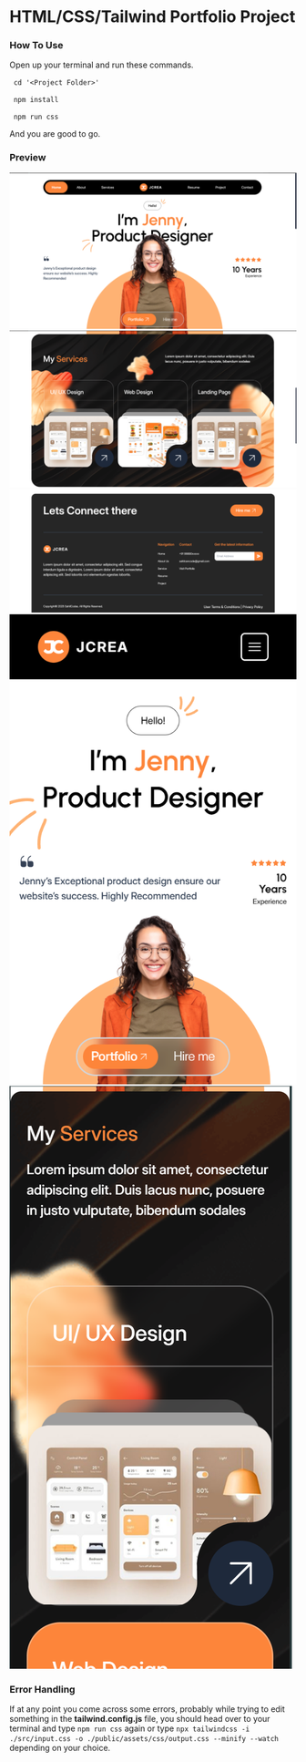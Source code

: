 # HTML/CSS/Tailwind Portfolio Project

### How To Use

 Open up your terminal and run these commands.
```
 cd '<Project Folder>'
```
```
 npm install
```
```
 npm run css
```

And you are good to go.


### Preview

![Project Preview : Hero Desktop](./_project-preview/hero1-desktop.png)
![Project Preview : Services Desktop](./_project-preview/services1-desktop.png)
![Project Preview : Footer Desktop](./_project-preview/footer1-desktop.png)
![Project Preview : Hero Mobile](./_project-preview/hero1-mobile.png)
![Project Preview : Services Mobile](./_project-preview/services1-mobile.png)

### Error Handling
If at any point you come across some errors, probably while trying to edit something in the **tailwind.config.js** file, you should head over to your terminal and type `npm run css` again or type `npx tailwindcss -i ./src/input.css -o ./public/assets/css/output.css --minify --watch` depending on your choice.
